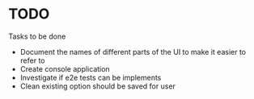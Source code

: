 # TODO

Tasks to be done

* Document the names of different parts of the UI to make it easier to refer to
* Create console application
* Investigate if e2e tests can be implements
* Clean existing option should be saved for user
